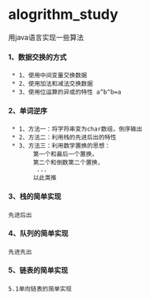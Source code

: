# alogrithm_study
用java语言实现一些算法

#### 1、数据交换的方式

     * 1、使用中间变量交换数据
     * 2、使用加法和减法交换数据
     * 3、使用位运算的异或的特性 a^b^b=a

#### 2、单词逆序

     * 1、方法一：将字符串变为char数组，倒序输出
     * 2、方法二：利用栈的先进后出的特性
     * 3、方法三：利用数学置换的思想：
           第一个和最后一个置换，      
           第二个和倒数第二个置换，     
            ...      
           以此类推

#### 3、栈的简单实现
    
    先进后出
#### 4、队列的简单实现

    先进先出
#### 5、链表的简单实现

    5.1单向链表的简单实现

